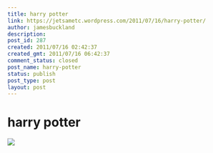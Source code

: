 ```yaml
---
title: harry potter
link: https://jetsametc.wordpress.com/2011/07/16/harry-potter/
author: jamesbuckland
description: 
post_id: 287
created: 2011/07/16 02:42:37
created_gmt: 2011/07/16 06:42:37
comment_status: closed
post_name: harry-potter
status: publish
post_type: post
layout: post
---
```


# harry potter

![](http://jetsametc.files.wordpress.com/2012/05/20120521-180107.jpg)